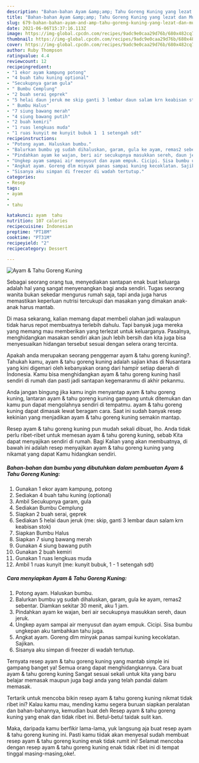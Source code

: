 ```yaml
---
description: "Bahan-bahan Ayam &amp;amp; Tahu Goreng Kuning yang lezat dan Mudah Dibuat"
title: "Bahan-bahan Ayam &amp;amp; Tahu Goreng Kuning yang lezat dan Mudah Dibuat"
slug: 679-bahan-bahan-ayam-and-amp-tahu-goreng-kuning-yang-lezat-dan-mudah-dibuat
date: 2021-06-06T15:37:16.113Z
image: https://img-global.cpcdn.com/recipes/9adc9e0caa29d76b/680x482cq70/ayam-tahu-goreng-kuning-foto-resep-utama.jpg
thumbnail: https://img-global.cpcdn.com/recipes/9adc9e0caa29d76b/680x482cq70/ayam-tahu-goreng-kuning-foto-resep-utama.jpg
cover: https://img-global.cpcdn.com/recipes/9adc9e0caa29d76b/680x482cq70/ayam-tahu-goreng-kuning-foto-resep-utama.jpg
author: Ruby Thompson
ratingvalue: 4.4
reviewcount: 12
recipeingredient:
- "1 ekor ayam kampung potong"
- "4 buah tahu kuning optional"
- "Secukupnya garam gula"
- " Bumbu Cemplung"
- "2 buah serai geprek"
- "5 helai daun jeruk me skip ganti 3 lembar daun salam krn keabisan stok"
- " Bumbu Halus"
- "7 siung bawang merah"
- "4 siung bawang putih"
- "2 buah kemiri"
- "1 ruas lengkuas muda"
- "1 ruas kunyit me kunyit bubuk 1  1 setengah sdt"
recipeinstructions:
- "Potong ayam. Haluskan bumbu."
- "Balurkan bumbu yg sudah dihaluskan, garam, gula ke ayam, remas2 sebentar. Diamkan sekitar 30 menit, aku 1 jam."
- "Pindahkan ayam ke wajan, beri air secukupnya masukkan sereh, daun jeruk."
- "Ungkep ayam sampai air menyusut dan ayam empuk. Cicipi. Sisa bumbu ungkepan aku tambahkan tahu juga."
- "Angkat ayam. Goreng dlm minyak panas sampai kuning kecoklatan. Sajikan."
- "Sisanya aku simpan di freezer di wadah tertutup."
categories:
- Resep
tags:
- ayam
- 
- tahu

katakunci: ayam  tahu 
nutrition: 107 calories
recipecuisine: Indonesian
preptime: "PT18M"
cooktime: "PT31M"
recipeyield: "2"
recipecategory: Dessert

---
```



![Ayam &amp; Tahu Goreng Kuning](https://img-global.cpcdn.com/recipes/9adc9e0caa29d76b/680x482cq70/ayam-tahu-goreng-kuning-foto-resep-utama.jpg)

Sebagai seorang orang tua, menyediakan santapan enak buat keluarga adalah hal yang sangat menyenangkan bagi anda sendiri. Tugas seorang  wanita bukan sekedar mengurus rumah saja, tapi anda juga harus memastikan keperluan nutrisi tercukupi dan masakan yang dimakan anak-anak harus mantab.

Di masa  sekarang, kalian memang dapat membeli olahan jadi walaupun tidak harus repot membuatnya terlebih dahulu. Tapi banyak juga mereka yang memang mau memberikan yang terlezat untuk keluarganya. Pasalnya, menghidangkan masakan sendiri akan jauh lebih bersih dan kita juga bisa menyesuaikan hidangan tersebut sesuai dengan selera orang tercinta. 



Apakah anda merupakan seorang penggemar ayam &amp; tahu goreng kuning?. Tahukah kamu, ayam &amp; tahu goreng kuning adalah sajian khas di Nusantara yang kini digemari oleh kebanyakan orang dari hampir setiap daerah di Indonesia. Kamu bisa menghidangkan ayam &amp; tahu goreng kuning hasil sendiri di rumah dan pasti jadi santapan kegemaranmu di akhir pekanmu.

Anda jangan bingung jika kamu ingin menyantap ayam &amp; tahu goreng kuning, lantaran ayam &amp; tahu goreng kuning gampang untuk ditemukan dan kamu pun dapat mengolahnya sendiri di tempatmu. ayam &amp; tahu goreng kuning dapat dimasak lewat beragam cara. Saat ini sudah banyak resep kekinian yang menjadikan ayam &amp; tahu goreng kuning semakin mantap.

Resep ayam &amp; tahu goreng kuning pun mudah sekali dibuat, lho. Anda tidak perlu ribet-ribet untuk memesan ayam &amp; tahu goreng kuning, sebab Kita dapat menyajikan sendiri di rumah. Bagi Kalian yang akan membuatnya, di bawah ini adalah resep menyajikan ayam &amp; tahu goreng kuning yang nikamat yang dapat Kamu hidangkan sendiri.

<!--inarticleads1-->

##### Bahan-bahan dan bumbu yang dibutuhkan dalam pembuatan Ayam &amp; Tahu Goreng Kuning:

1. Gunakan 1 ekor ayam kampung, potong
1. Sediakan 4 buah tahu kuning (optional)
1. Ambil Secukupnya garam, gula
1. Sediakan  Bumbu Cemplung
1. Siapkan 2 buah serai, geprek
1. Sediakan 5 helai daun jeruk (me: skip, ganti 3 lembar daun salam krn keabisan stok)
1. Siapkan  Bumbu Halus
1. Siapkan 7 siung bawang merah
1. Gunakan 4 siung bawang putih
1. Gunakan 2 buah kemiri
1. Gunakan 1 ruas lengkuas muda
1. Ambil 1 ruas kunyit (me: kunyit bubuk, 1 - 1 setengah sdt)




<!--inarticleads2-->

##### Cara menyiapkan Ayam &amp; Tahu Goreng Kuning:

1. Potong ayam. Haluskan bumbu.
1. Balurkan bumbu yg sudah dihaluskan, garam, gula ke ayam, remas2 sebentar. Diamkan sekitar 30 menit, aku 1 jam.
1. Pindahkan ayam ke wajan, beri air secukupnya masukkan sereh, daun jeruk.
1. Ungkep ayam sampai air menyusut dan ayam empuk. Cicipi. Sisa bumbu ungkepan aku tambahkan tahu juga.
1. Angkat ayam. Goreng dlm minyak panas sampai kuning kecoklatan. Sajikan.
1. Sisanya aku simpan di freezer di wadah tertutup.




Ternyata resep ayam &amp; tahu goreng kuning yang mantab simple ini gampang banget ya! Semua orang dapat menghidangkannya. Cara buat ayam &amp; tahu goreng kuning Sangat sesuai sekali untuk kita yang baru belajar memasak maupun juga bagi anda yang telah pandai dalam memasak.

Tertarik untuk mencoba bikin resep ayam &amp; tahu goreng kuning nikmat tidak ribet ini? Kalau kamu mau, mending kamu segera buruan siapkan peralatan dan bahan-bahannya, kemudian buat deh Resep ayam &amp; tahu goreng kuning yang enak dan tidak ribet ini. Betul-betul taidak sulit kan. 

Maka, daripada kamu berfikir lama-lama, yuk langsung aja buat resep ayam &amp; tahu goreng kuning ini. Pasti kamu tiidak akan menyesal sudah membuat resep ayam &amp; tahu goreng kuning enak tidak rumit ini! Selamat mencoba dengan resep ayam &amp; tahu goreng kuning enak tidak ribet ini di tempat tinggal masing-masing,oke!.


